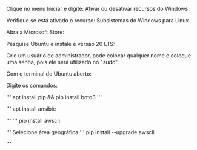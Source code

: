 Clique no menu Iniciar e digite: Ativar ou desativar recursos do Windows 

Verifique se está ativado o recurso: Subsistemas do Windows para Linux

Abra a Microsoft Store:


Pesquise Ubuntu e instale e versão 20 LTS:

Crie um usuário de administrador, pode colocar qualquer nome e coloque uma senha, pois ele será utilizado no "sudo".

Com o terminal do Ubuntu aberto:



Digite os comandos:

'''
apt install pip && pip install boto3
'''


'''
apt install ansible

'''
'''
pip install awscli

'''
Selecione área geográfica
'''
pip install --upgrade awscli

'''
